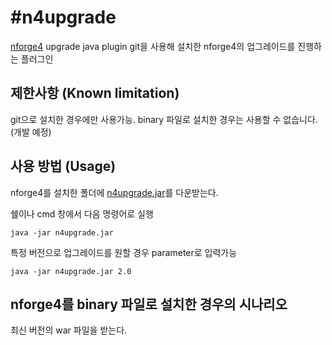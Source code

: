 #n4upgrade
==========
[nforge4](https://github.com/nforge/nforge4) upgrade java plugin
git을 사용해 설치한 nforge4의 업그레이드를 진행하는 플러그인


제한사항 (Known limitation)
--------------

git으로 설치한 경우에만 사용가능. 
binary 파일로 설치한 경우는 사용할 수 없습니다.(개발 예정)


사용 방법 (Usage)
---------------

nforge4를 설치한 폴더에 [n4upgrade.jar](https://github.com/nforge/n4upgrade/blob/master/n4upgrade.jar)를 다운받는다.

쉘이나 cmd 창에서 다음 명령어로 실행

    java -jar n4upgrade.jar

특정 버전으로 업그레이드를 원할 경우 parameter로 입력가능

    java -jar n4upgrade.jar 2.0


nforge4를 binary 파일로 설치한 경우의 시나리오
-----------------------------------

최신 버전의 war 파일을 받는다. 




